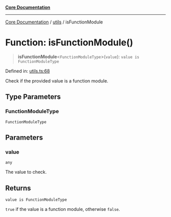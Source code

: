 [**Core Documentation**](../../README.md)

***

[Core Documentation](../../README.md) / [utils](../README.md) / isFunctionModule

# Function: isFunctionModule()

> **isFunctionModule**\<`FunctionModuleType`\>(`value`): `value is FunctionModuleType`

Defined in: [utils.ts:68](https://github.com/stonemjs/core/blob/b1f29857c7f1e529739f22d486494bed3b22d2c6/src/utils.ts#L68)

Check if the provided value is a function module.

## Type Parameters

### FunctionModuleType

`FunctionModuleType`

## Parameters

### value

`any`

The value to check.

## Returns

`value is FunctionModuleType`

`true` if the value is a function module, otherwise `false`.
